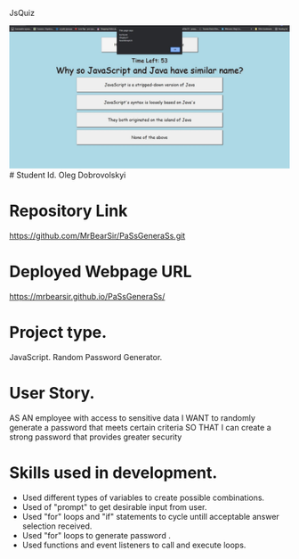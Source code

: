 <h>JsQuiz</h>

<img src="./JsQuizSnap.jpg">
# Student Id.
Oleg Dobrovolskyi

# Repository Link
https://github.com/MrBearSir/PaSsGeneraSs.git

# Deployed Webpage URL
https://mrbearsir.github.io/PaSsGeneraSs/

# Project type.
JavaScript. Random Password Generator.

# User Story.
AS AN employee with access to sensitive data
I WANT to randomly generate a password that meets certain criteria
SO THAT I can create a strong password that provides greater security

# Skills used in development.
<ul>
<li>Used different types of variables to create possible combinations.</li>
<li>Used of "prompt" to get desirable input from user.</li>
<li>Used "for" loops and "if" statements to cycle untill acceptable answer selection received. </li>
<li>Used "for" loops  to generate password  .</li>
<li>Used functions and event listeners to call and execute loops.</li>
</ul>